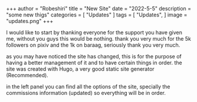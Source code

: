 +++
author = "Robeshiri"
title = "New Site"
date = "2022-5-5"
description = "some new thigs"
categories = [
    "Updates"
]
tags = [
    "Updates",
]
image = "updates.png"
+++

I would like to start by thanking everyone for the support you have given me, without you guys this would be nothing.
thank you very much for the 5k followers on pixiv and the 1k on baraag, seriously thank you very much.

as you may have noticed the site has changed, this is for the purpose of having a better management of it and to have certain things in order. 
the site was created with Hugo, a very good static site generator (Recommended).

in the left panel you can find all the options of the site, specially the commissions information (updated) so everything will be in order.
